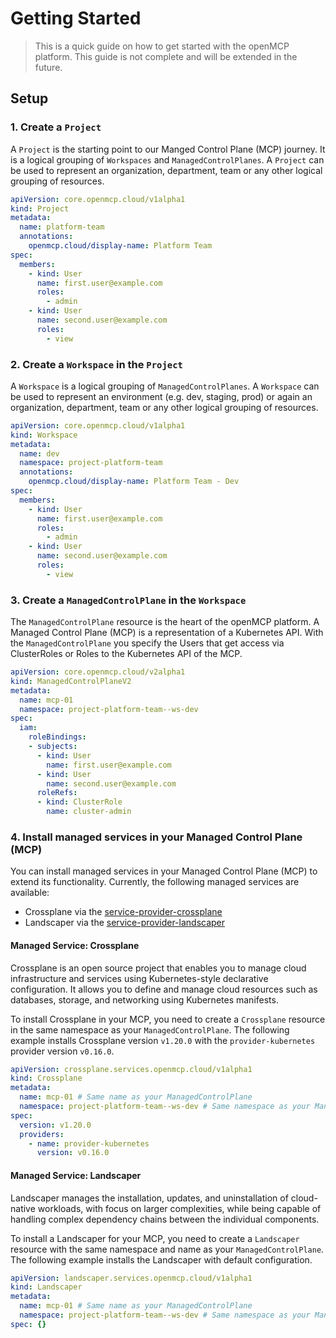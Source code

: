 # Getting Started

> This is a quick guide on how to get started with the openMCP platform. This guide is not complete and will be extended in the future.

## Setup

### 1. Create a `Project`
A `Project` is the starting point to our Manged Control Plane (MCP) journey. It is a logical grouping of `Workspaces` and `ManagedControlPlanes`. A `Project` can be used to represent an organization, department, team or any other logical grouping of resources.
```yaml
apiVersion: core.openmcp.cloud/v1alpha1
kind: Project
metadata:
  name: platform-team
  annotations:
    openmcp.cloud/display-name: Platform Team
spec:
  members:
    - kind: User
      name: first.user@example.com
      roles:
        - admin
    - kind: User
      name: second.user@example.com
      roles:
        - view
```

### 2. Create a `Workspace` in the `Project`

A `Workspace` is a logical grouping of `ManagedControlPlanes`. A `Workspace` can be used to represent an environment (e.g. dev, staging, prod) or again an organization, department, team or any other logical grouping of resources.

```yaml
apiVersion: core.openmcp.cloud/v1alpha1
kind: Workspace
metadata:
  name: dev
  namespace: project-platform-team
  annotations:
    openmcp.cloud/display-name: Platform Team - Dev
spec:
  members:
    - kind: User
      name: first.user@example.com
      roles:
        - admin
    - kind: User
      name: second.user@example.com
      roles:
        - view
```

### 3. Create a `ManagedControlPlane` in the `Workspace`

The `ManagedControlPlane` resource is the heart of the openMCP platform. A Managed Control Plane (MCP) is a representation of a Kubernetes API. With the `ManagedControlPlane` you specify the Users that get access via ClusterRoles or Roles to the Kubernetes API of the MCP.

```yaml
apiVersion: core.openmcp.cloud/v2alpha1
kind: ManagedControlPlaneV2
metadata:
  name: mcp-01
  namespace: project-platform-team--ws-dev
spec:
  iam:
    roleBindings:
    - subjects:
      - kind: User
        name: first.user@example.com
      - kind: User
        name: second.user@example.com
      roleRefs:
      - kind: ClusterRole
        name: cluster-admin
```

### 4. Install managed services in your Managed Control Plane (MCP)

You can install managed services in your Managed Control Plane (MCP) to extend its functionality. Currently, the following managed services are available:
- Crossplane via the [service-provider-crossplane](https://github.com/openmcp-project/service-provider-crossplane)
- Landscaper via the [service-provider-landscaper](https://github.com/openmcp-project/service-provider-landscaper)

#### Managed Service: Crossplane

Crossplane is an open source project that enables you to manage cloud infrastructure and services using Kubernetes-style declarative configuration. It allows you to define and manage cloud resources such as databases, storage, and networking using Kubernetes manifests.

To install Crossplane in your MCP, you need to create a `Crossplane` resource in the same namespace as your `ManagedControlPlane`. The following example installs Crossplane version `v1.20.0` with the `provider-kubernetes` provider version `v0.16.0`.

```yaml
apiVersion: crossplane.services.openmcp.cloud/v1alpha1
kind: Crossplane
metadata:
  name: mcp-01 # Same name as your ManagedControlPlane
  namespace: project-platform-team--ws-dev # Same namespace as your ManagedControlPlane
spec:
  version: v1.20.0
  providers:
    - name: provider-kubernetes
      version: v0.16.0
```

#### Managed Service: Landscaper

Landscaper manages the installation, updates, and uninstallation of cloud-native workloads, with focus on larger complexities, while being capable of handling complex dependency chains between the individual components.

To install a Landscaper for your MCP, you need to create a `Landscaper` resource with the same namespace and name as your `ManagedControlPlane`. The following example installs the Landscaper with default configuration.

```yaml
apiVersion: landscaper.services.openmcp.cloud/v1alpha1
kind: Landscaper
metadata:
  name: mcp-01 # Same name as your ManagedControlPlane
  namespace: project-platform-team--ws-dev # Same namespace as your ManagedControlPlane
spec: {}
```
